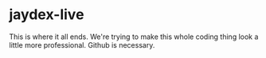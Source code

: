 # jaydex-live
This is where it all ends. We're trying to make this whole coding thing look a little more professional. Github is necessary.
